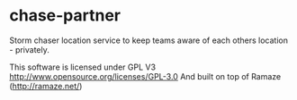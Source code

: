 chase-partner
=============

Storm chaser location service to keep teams aware of each others location - privately.

This software is licensed under GPL V3 http://www.opensource.org/licenses/GPL-3.0
And built on top of Ramaze (http://ramaze.net/)

